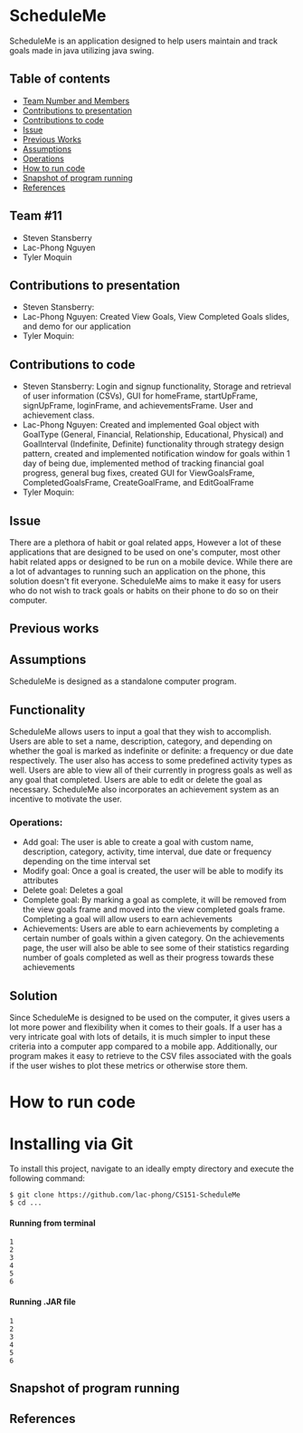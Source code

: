 # ScheduleMe
ScheduleMe is an application designed to help users maintain and track goals made in java utilizing java swing.
## Table of contents
* [Team Number and Members](#Team-#11)
* [Contributions to presentation](#Contributions-to-presentation)
* [Contributions to code](#Contributions-to-code)
* [Issue](#Issue)
* [Previous Works](#Previous-works)
* [Assumptions](#Assumptions)
* [Operations](#Operations)
* [How to run code](#How-to-run-code)
* [Snapshot of program running](#Snapshot-of-program-running)
* [References](#References)


## Team #11
* Steven Stansberry
* Lac-Phong Nguyen
* Tyler Moquin

## Contributions to presentation
* Steven Stansberry:
* Lac-Phong Nguyen: Created View Goals, View Completed Goals slides, and demo for our application
* Tyler Moquin:

## Contributions to code
* Steven Stansberry: Login and signup functionality, Storage and retrieval of user information (CSVs),
  GUI for homeFrame, startUpFrame, signUpFrame, loginFrame, and achievementsFrame. User and
  achievement class.
* Lac-Phong Nguyen: Created and implemented Goal object with GoalType (General, Financial, Relationship, Educational, Physical) and GoalInterval (Indefinite, Definite) functionality through strategy design pattern, created and implemented notification window for goals within 1 day of being due, implemented method of tracking financial goal progress, general bug fixes, created GUI for ViewGoalsFrame, CompletedGoalsFrame, CreateGoalFrame, and EditGoalFrame
* Tyler Moquin:

## Issue
There are a plethora of habit or goal related apps, However
a lot of these applications that are designed to be used on one's computer, most
other habit related apps or designed to be run on a mobile device.
While there are a lot of advantages to running such an application on the phone,
this solution doesn't fit everyone. ScheduleMe aims to make it easy for users
who do not wish to track goals or habits on their phone to do so on their 
computer.

## Previous works

## Assumptions
ScheduleMe is designed as a standalone computer program.

## Functionality
ScheduleMe allows users to input a goal that they wish to accomplish. Users are
able to set a name, description, category, and depending on whether the goal is 
marked as indefinite or definite: a frequency or due date respectively. The user 
also has access to some predefined activity types as well. Users 
are able to view all of their currently in progress goals as well as any goal
that completed. Users are able to edit or delete the goal as necessary. ScheduleMe
also incorporates an achievement system as an incentive to motivate the user.

### Operations:
- Add goal: The user is able to create a goal with custom name, description,
category, activity, time interval, due date or frequency depending on the 
time interval set
- Modify goal: Once a goal is created, the user will be able to modify its attributes
- Delete goal: Deletes a goal
- Complete goal: By marking a goal as complete, it will be removed from the view goals frame
and moved into the view completed goals frame. Completing a goal will allow users to earn achievements
- Achievements: Users are able to earn achievements by completing a certain number of 
goals within a given category. On the achievements page, the user will also be able to see
some of their statistics regarding number of goals completed as well as their progress
towards these achievements

## Solution
Since ScheduleMe is designed to be used on the computer, it gives users a 
lot more power and flexibility when it comes to their goals. If a user has 
a very intricate goal with lots of details, it is much simpler to input these
criteria into a computer app compared to a mobile app. Additionally, our program
makes it easy to retrieve to the CSV files associated with the goals if the user
wishes to plot these metrics or otherwise store them.
# How to run code

# Installing via Git
To install this project, navigate to an ideally empty directory and
execute the following command:

    $ git clone https://github.com/lac-phong/CS151-ScheduleMe
    $ cd ...

#### Running from terminal
```
1
2
3
4
5
6
```
#### Running .JAR file
```
1
2
3
4
5
6
```



    


## Snapshot of program running

## References

